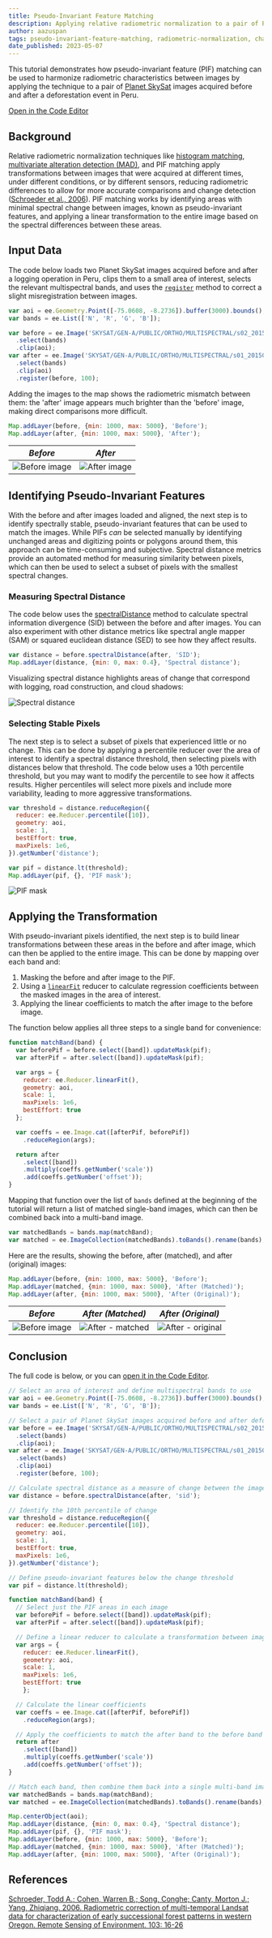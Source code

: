 ```yaml
---
title: Pseudo-Invariant Feature Matching
description: Applying relative radiometric normalization to a pair of Planet SkySat images with PIF matching.
author: aazuspan
tags: pseudo-invariant-feature-matching, radiometric-normalization, change-detection, planet-skysat, deforestation
date_published: 2023-05-07
---
```

<!--
Copyright 2020 The Google Earth Engine Community Authors

Licensed under the Apache License, Version 2.0 (the 'License');
you may not use this file except in compliance with the License.
You may obtain a copy of the License at

    https://www.apache.org/licenses/LICENSE-2.0

Unless required by applicable law or agreed to in writing, software
distributed under the License is distributed on an 'AS IS' BASIS,
WITHOUT WARRANTIES OR CONDITIONS OF ANY KIND, either express or implied.
See the License for the specific language governing permissions and
limitations under the License.
-->

This tutorial demonstrates how pseudo-invariant feature (PIF) matching can be used to harmonize radiometric characteristics between images by applying the technique to a pair of [Planet SkySat](https://developers.google.com/earth-engine/datasets/catalog/SKYSAT_GEN-A_PUBLIC_ORTHO_MULTISPECTRAL) images acquired before and after a deforestation event in Peru.

[Open in the Code Editor](https://code.earthengine.google.com/2519effefdc6e25ad98eb07b23a21999)

## Background

Relative radiometric normalization techniques like [histogram matching](https://developers.google.com/earth-engine/tutorials/community/histogram-matching), [multivariate alteration detection (MAD)](https://developers.google.com/earth-engine/tutorials/community/imad-tutorial-pt1), and PIF matching apply transformations between images that were acquired at different times, under different conditions, or by different sensors, reducing radiometric differences to allow for more accurate comparisons and change detection ([Schroeder et al., 2006](#references)). PIF matching works by identifying areas with minimal spectral change between images, known as pseudo-invariant features, and applying a linear transformation to the entire image based on the spectral differences between these areas.

## Input Data

The code below loads two Planet SkySat images acquired before and after a logging operation in Peru, clips them to a small area of interest, selects the relevant multispectral bands, and uses the [`register`](https://developers.google.com/earth-engine/apidocs/ee-image-register) method to correct a slight misregistration between images.

```javascript
var aoi = ee.Geometry.Point([-75.0608, -8.2736]).buffer(3000).bounds();
var bands = ee.List(['N', 'R', 'G', 'B']);

var before = ee.Image('SKYSAT/GEN-A/PUBLIC/ORTHO/MULTISPECTRAL/s02_20150804T151429Z')
  .select(bands)
  .clip(aoi);
var after = ee.Image('SKYSAT/GEN-A/PUBLIC/ORTHO/MULTISPECTRAL/s01_20150910T154218Z')
  .select(bands)
  .clip(aoi)
  .register(before, 100);
```

Adding the images to the map shows the radiometric mismatch between them: the 'after' image appears much brighter than the 'before' image, making direct comparisons more difficult.

```javascript
Map.addLayer(before, {min: 1000, max: 5000}, 'Before');
Map.addLayer(after, {min: 1000, max: 5000}, 'After');
```

| *Before* | *After* |
|:------:|:-----:|
| ![Before image](pif_target.png) | ![After image](pif_source.png) |

## Identifying Pseudo-Invariant Features

With the before and after images loaded and aligned, the next step is to identify spectrally stable, pseudo-invariant features that can be used to match the images.
While PIFs *can* be selected manually by identifying unchanged areas and digitizing points or polygons around them, this approach can be time-consuming and subjective. Spectral distance metrics provide an automated method for measuring similarity between pixels, which can then be used to select a subset of pixels with the smallest spectral changes. 

### Measuring Spectral Distance

The code below uses the [spectralDistance](https://developers.google.com/earth-engine/apidocs/ee-image-spectraldistance) method to calculate spectral information divergence (SID) between the before and after images. You can also experiment with other distance metrics like spectral angle mapper (SAM) or squared euclidean distance (SED) to see how they affect results.

```javascript
var distance = before.spectralDistance(after, 'SID');
Map.addLayer(distance, {min: 0, max: 0.4}, 'Spectral distance');
```

Visualizing spectral distance highlights areas of change that correspond with logging, road construction, and cloud shadows:

![Spectral distance](pif_distance.png)

### Selecting Stable Pixels

The next step is to select a subset of pixels that experienced little or no change. This can be done by applying a percentile reducer over the area of interest to identify a spectral distance threshold, then selecting pixels with distances below that threshold. The code below uses a 10th percentile threshold, but you may want to modify the percentile to see how it affects results. Higher percentiles will select more pixels and include more variability, leading to more aggressive transformations.

```javascript
var threshold = distance.reduceRegion({
  reducer: ee.Reducer.percentile([10]),
  geometry: aoi,
  scale: 1,
  bestEffort: true,
  maxPixels: 1e6,
}).getNumber('distance');

var pif = distance.lt(threshold);
Map.addLayer(pif, {}, 'PIF mask');
```

![PIF mask](pif_mask.png)


## Applying the Transformation

With pseudo-invariant pixels identified, the next step is to build linear transformations between these areas in the before and after image, which can then be applied to the entire image. This can be done by mapping over each band and: 

1. Masking the before and after image to the PIF.
2. Using a [`linearFit`](https://developers.google.com/earth-engine/apidocs/ee-reducer-linearfit) reducer to calculate regression coefficients between the masked images in the area of interest.
3. Applying the linear coefficients to match the after image to the before image.

The function below applies all three steps to a single band for convenience:

```javascript
function matchBand(band) {
  var beforePif = before.select([band]).updateMask(pif);
  var afterPif = after.select([band]).updateMask(pif);

  var args = {
    reducer: ee.Reducer.linearFit(),
    geometry: aoi,
    scale: 1,
    maxPixels: 1e6,
    bestEffort: true
  };

  var coeffs = ee.Image.cat([afterPif, beforePif])
    .reduceRegion(args);

  return after
    .select([band])
    .multiply(coeffs.getNumber('scale'))
    .add(coeffs.getNumber('offset'));
}
```

Mapping that function over the list of `bands` defined at the beginning of the tutorial will return a list of matched single-band images, which can then be combined back into a multi-band image.

```javascript
var matchedBands = bands.map(matchBand);
var matched = ee.ImageCollection(matchedBands).toBands().rename(bands);
```

Here are the results, showing the before, after (matched), and after (original) images:

```javascript
Map.addLayer(before, {min: 1000, max: 5000}, 'Before');
Map.addLayer(matched, {min: 1000, max: 5000}, 'After (Matched)');
Map.addLayer(after, {min: 1000, max: 5000}, 'After (Original)');
```

| *Before* | *After (Matched)* | *After (Original)* |
|:------:|:---------------:|:----------------:|
| ![Before image](pif_target.png) | ![After - matched](pif_matched.png) | ![After - original](pif_source.png) |


## Conclusion

The full code is below, or you can [open it in the Code Editor](https://code.earthengine.google.com/2519effefdc6e25ad98eb07b23a21999).

```javascript
// Select an area of interest and define multispectral bands to use
var aoi = ee.Geometry.Point([-75.0608, -8.2736]).buffer(3000).bounds();
var bands = ee.List(['N', 'R', 'G', 'B']);

// Select a pair of Planet SkySat images acquired before and after deforestation
var before = ee.Image('SKYSAT/GEN-A/PUBLIC/ORTHO/MULTISPECTRAL/s02_20150804T151429Z')
  .select(bands)
  .clip(aoi);
var after = ee.Image('SKYSAT/GEN-A/PUBLIC/ORTHO/MULTISPECTRAL/s01_20150910T154218Z')
  .select(bands)
  .clip(aoi)
  .register(before, 100);

// Calculate spectral distance as a measure of change between the images
var distance = before.spectralDistance(after, 'sid');

// Identify the 10th percentile of change
var threshold = distance.reduceRegion({
  reducer: ee.Reducer.percentile([10]),
  geometry: aoi,
  scale: 1,
  bestEffort: true,
  maxPixels: 1e6,
}).getNumber('distance');

// Define pseudo-invariant features below the change threshold
var pif = distance.lt(threshold);

function matchBand(band) {
  // Select just the PIF areas in each image
  var beforePif = before.select([band]).updateMask(pif);
  var afterPif = after.select([band]).updateMask(pif);

  // Define a linear reducer to calculate a transformation between images
  var args = {
    reducer: ee.Reducer.linearFit(),
    geometry: aoi,
    scale: 1,
    maxPixels: 1e6,
    bestEffort: true
    };

  // Calculate the linear coefficients
  var coeffs = ee.Image.cat([afterPif, beforePif])
    .reduceRegion(args);

  // Apply the coefficients to match the after band to the before band
  return after
    .select([band])
    .multiply(coeffs.getNumber('scale'))
    .add(coeffs.getNumber('offset'));
}

// Match each band, then combine them back into a single multi-band image
var matchedBands = bands.map(matchBand);
var matched = ee.ImageCollection(matchedBands).toBands().rename(bands);

Map.centerObject(aoi);
Map.addLayer(distance, {min: 0, max: 0.4}, 'Spectral distance');
Map.addLayer(pif, {}, 'PIF mask');
Map.addLayer(before, {min: 1000, max: 5000}, 'Before');
Map.addLayer(matched, {min: 1000, max: 5000}, 'After (Matched)');
Map.addLayer(after, {min: 1000, max: 5000}, 'After (Original)');
```

## References

[Schroeder, Todd A.; Cohen, Warren B.; Song, Conghe; Canty, Morton J.; Yang, Zhiqiang. 2006. Radiometric correction of multi-temporal Landsat data for characterization of early successional forest patterns in western Oregon. Remote Sensing of Environment. 103: 16-26](https://www.fs.usda.gov/research/treesearch/27231)